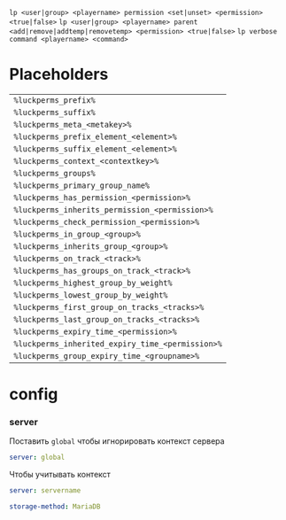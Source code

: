 `lp <user|group> <playername> permission <set|unset> <permission> <true|false>`
`lp <user|group> <playername> parent <add|remove|addtemp|removetemp> <permission> <true|false>`
`lp verbose command <playername> <command>`

# Placeholders
|                                                  |
|--------------------------------------------------|
| `%luckperms_prefix%`                             |
| `%luckperms_suffix%`                             |
| `%luckperms_meta_<metakey>%`                     |
| `%luckperms_prefix_element_<element>%`           |
| `%luckperms_suffix_element_<element>%`           |
| `%luckperms_context_<contextkey>%`               |
| `%luckperms_groups%`                             |
| `%luckperms_primary_group_name%`                 |
| `%luckperms_has_permission_<permission>%`        |
| `%luckperms_inherits_permission_<permission>%`   |
| `%luckperms_check_permission_<permission>%`      |
| `%luckperms_in_group_<group>%`                   |
| `%luckperms_inherits_group_<group>%`             |
| `%luckperms_on_track_<track>%`                   |
| `%luckperms_has_groups_on_track_<track>%`        |
| `%luckperms_highest_group_by_weight%`            |
| `%luckperms_lowest_group_by_weight%`             |
| `%luckperms_first_group_on_tracks_<tracks>%`     |
| `%luckperms_last_group_on_tracks_<tracks>%`      |
| `%luckperms_expiry_time_<permission>%`           |
| `%luckperms_inherited_expiry_time_<permission>%` |
| `%luckperms_group_expiry_time_<groupname>%`      |

# config
### server
Поставить `global` чтобы игнорировать контекст сервера
```yml
server: global
```
Чтобы учитывать контекст
```yml
server: servername
```
```yml
storage-method: MariaDB
```
